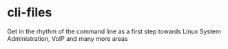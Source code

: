 # cli-files
Get in the rhythm of the command line as a first step towards Linux System Administration, VoIP and many more areas 
